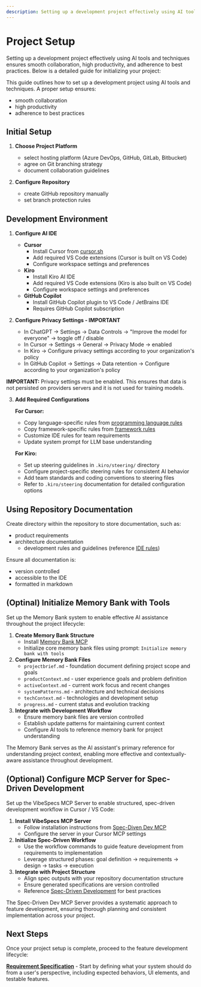 ```yaml
---
description: Setting up a development project effectively using AI tools and techniques ensures smooth collaboration, high productivity, and adherence to best practices.
---
```


# Project Setup

Setting up a development project effectively using AI tools and techniques ensures smooth collaboration, high productivity, and adherence to best practices. Below is a detailed guide for initializing your project:

This guide outlines how to set up a development project using AI tools and techniques. A proper setup ensures:
- smooth collaboration
- high productivity
- adherence to best practices

## Initial Setup

1. **Choose Project Platform**
	- select hosting platform (Azure DevOps, GitHub, GitLab, Bitbucket)
	- agree on Git branching strategy
    - document collaboration guidelines

1. **Configure Repository**
    - create GitHub repository manually
    - set branch protection rules

## Development Environment

1. **Configure AI IDE**
    - **Cursor**
        - Install Cursor from [cursor.sh](https://cursor.sh)
        - Add required VS Code extensions (Cursor is built on VS Code)
        - Configure workspace settings and preferences
    - **Kiro**
        - Install Kiro AI IDE
        - Add required VS Code extensions (Kiro is also built on VS Code)
        - Configure workspace settings and preferences
    - **GitHub Copilot**
        - Install GitHub Copilot plugin to VS Code / JetBrains IDE
        - Requires GitHub Copilot subscription

2. **Configure Privacy Settings - IMPORTANT**
    - In ChatGPT -> Settings -> Data Controls -> "Improve the model for everyone" -> toggle off / disable
    - In Cursor -> Settings -> General -> Privacy Mode -> enabled
    - In Kiro -> Configure privacy settings according to your organization's policy
    - In GitHub Copilot -> Settings -> Data retention -> Configure according to your organization's policy

**IMPORTANT:** Privacy settings must be enabled. This ensures that data is not persisted on providers servers and it is not used for training models. 

3. **Add Required Configurations**
    
    **For Cursor:**
    - Copy language-specific rules from [programming language rules](../ide-rules/languages/README.md)
    - Copy framework-specific rules from [framework rules](../ide-rules/frameworks/README.md)
    - Customize IDE rules for team requirements
    - Update system prompt for LLM base understanding
    
    **For Kiro:**
    - Set up steering guidelines in `.kiro/steering/` directory
    - Configure project-specific steering rules for consistent AI behavior
    - Add team standards and coding conventions to steering files
    - Refer to `.kiro/steering` documentation for detailed configuration options

## Using Repository Documentation

Create directory within the repository to store documentation, such as:

- product requirements
- architecture documentation
    - development rules and guidelines (reference [IDE rules](../ide-rules/common/README.md))

Ensure all documentation is:

- version controlled
- accessible to the IDE
- formatted in markdown

## (Optinal) Initialize Memory Bank with Tools

Set up the Memory Bank system to enable effective AI assistance throughout the project lifecycle:

1. **Create Memory Bank Structure**
    - Install [Memory Bank MCP](https://github.com/ipospelov/mcp-memory-bank)
    - Initialize core memory bank files using prompt: `Initialize memory bank with tools`
2. **Configure Memory Bank Files**
    - `projectbrief.md` - foundation document defining project scope and goals
    - `productContext.md` - user experience goals and problem definition
    - `activeContext.md` - current work focus and recent changes
    - `systemPatterns.md` - architecture and technical decisions
    - `techContext.md` - technologies and development setup
    - `progress.md` - current status and evolution tracking
3. **Integrate with Development Workflow**
    - Ensure memory bank files are version controlled
    - Establish update patterns for maintaining current context
    - Configure AI tools to reference memory bank for project understanding

The Memory Bank serves as the AI assistant's primary reference for understanding project context, enabling more effective and contextually-aware assistance throughout development.

## (Optional) Configure MCP Server for Spec-Driven Development

Set up the VibeSpecs MCP Server to enable structured, spec-driven development workflow in Cursor / VS Code:

1. **Install VibeSpecs MCP Server**
    - Follow installation instructions from [Spec-Diven Dev MCP](https://github.com/kevinlin/spec-driven-dev-mcp)
    - Configure the server in your Cursor MCP settings
2. **Initialize Spec-Driven Workflow**
    - Use the workflow commands to guide feature development from requirements to implementation
    - Leverage structured phases: goal definition → requirements → design → tasks → execution
3. **Integrate with Project Structure**
    - Align spec outputs with your repository documentation structure
    - Ensure generated specifications are version controlled
    - Reference [Spec-Driven Development](spec-driven-development/README.md) for best practices

The Spec-Driven Dev MCP Server provides a systematic approach to feature development, ensuring thorough planning and consistent implementation across your project.

## Next Steps

Once your project setup is complete, proceed to the feature development lifecycle:

**[Requirement Specification](feature-based-development/02-requirement-specification.md)** - Start by defining what your system should do from a user's perspective, including expected behaviors, UI elements, and testable features.
